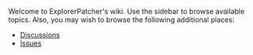 Welcome to ExplorerPatcher's wiki. Use the sidebar to browse available topics. Also, you may wish to browse the following additional places:

* [Discussions](https://github.com/valinet/ExplorerPatcher/discussions)
* [Issues](https://github.com/valinet/ExplorerPatcher/issues)